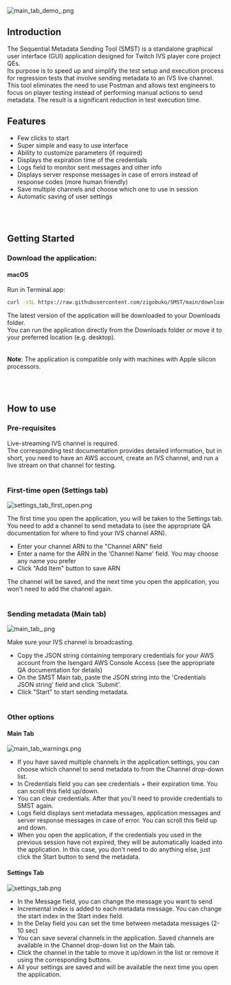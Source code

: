 ![main_tab_demo_.png](images%2Fmain_tab_demo_.png)
## Introduction

The Sequential Metadata Sending Tool (SMST) is a standalone graphical user interface (GUI) application designed for Twitch IVS player core project QEs.  
Its purpose is to speed up and simplify the test setup and execution process for regression tests that involve sending metadata to an IVS live channel.  
This tool eliminates the need to use Postman and allows test engineers to focus on player testing instead of performing manual actions to send metadata. The result is a significant reduction in test execution time.

## Features

- Few clicks to start
- Super simple and easy to use interface
- Ability to customize parameters (if required)
- Displays the expiration time of the credentials
- Logs field to monitor sent messages and other info
- Displays server response messages in case of errors instead of response codes (more human friendly)
- Save multiple channels and choose which one to use in session
- Automatic saving of user settings

<br/><br/>

## Getting Started

### Download the application:

#### macOS

Run in Terminal.app:

```bash
curl -sSL https://raw.githubusercontent.com/zigobuko/SMST/main/download_latest_release.sh | bash
```

The latest version of the application will be downloaded to your Downloads folder.  
You can run the application directly from the Downloads folder or move it to your preferred location (e.g. desktop).  
<br/><br/>
__Note__: The application is compatible only with machines with Apple silicon processors.

<br/><br/>

## How to use

### Pre-requisites
Live-streaming IVS channel is required.  
The corresponding test documentation provides detailed information, but in short, you need to have an AWS account, create an IVS channel, and run a live stream on that channel for testing.
<br/><br/>
### First-time open (Settings tab)
![settings_tab_first_open.png](images%2Fsettings_tab_first_open.png)

The first time you open the application, you will be taken to the Settings tab.  
You need to add a channel to send metadata to (see the appropriate QA documentation for where to find your IVS channel ARN).

- Enter your channel ARN to the "Channel ARN" field
- Enter a name for the ARN in the 'Channel Name' field. You may choose any name you prefer
- Click "Add Item" button to save ARN

The channel will be saved, and the next time you open the application, you won't need to add the channel again.
<br/><br/>
### Sending metadata (Main tab)
![main_tab_.png](images%2Fmain_tab_.png)

Make sure your IVS channel is broadcasting.
- Copy the JSON string containing temporary credentials for your AWS account from the Isengard AWS Console Access (see the appropriate QA documentation for details)
- On the SMST Main tab, paste the JSON string into the 'Credentials JSON string' field and click 'Submit'.
- Click "Start" to start sending metadata.
<br/><br/>
### Other options

#### Main Tab
![main_tab_warnings.png](images%2Fmain_tab_warnings.png)
- If you have saved multiple channels in the application settings, you can choose which channel to send metadata to from the Channel drop-down list.
- In Credentials field you can see credentials + their expiration time. You can scroll this field up/down.
- You can clear credentials. After that you'll need to provide credentials to SMST again.
- Logs field displays sent metadata messages, application messages and server response messages in case of error. You can scroll this field up and down.
- When you open the application, if the credentials you used in the previous session have not expired, they will be automatically loaded into the application. In this case, you don't need to do anything else, just click the Start button to send the metadata. 

#### Settings Tab
![settings_tab.png](images%2Fsettings_tab.png)
- In the Message field, you can change the message you want to send 
- Incremental index is added to each metadata message. You can change the start index in the Start index field.
- In the Delay field you can set the time between metadata messages (2-10 sec)
- You can save several channels in the application. Saved channels are available in the Channel drop-down list on the Main tab.
- Click the channel in the table to move it up/down in the list or remove it using the corresponding buttons.
- All your settings are saved and will be available the next time you open the application.
